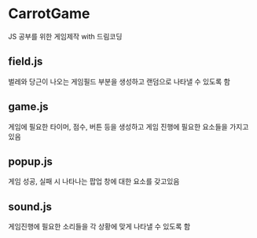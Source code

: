 # CarrotGame
JS 공부를 위한 게임제작 with 드림코딩


## field.js
벌레와 당근이 나오는 게임필드 부분을 생성하고 랜덤으로 나타낼 수 있도록 함

## game.js
게임에 필요한 타이머, 점수, 버튼 등을 생성하고 게임 진행에 필요한 요소들을 가지고 있음

## popup.js
게임 성공, 실패 시 나타나는 팝업 창에 대한 요소를 갖고있음

## sound.js
게임진행에 필요한 소리들을 각 상황에 맞게 나타낼 수 있도록 함
